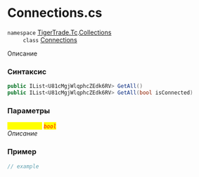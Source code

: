 
# Connections.cs
`namespace` [TigerTrade.Tc](../../../../TigerTrade.Tc.md).[Collections](../../../../TigerTrade.Tc/Collections.md)  
&nbsp;&nbsp;&nbsp;&nbsp;&nbsp;&nbsp;&nbsp;&nbsp;&nbsp;`class` [Connections](../../Connections.cs.md)

Описание

### Синтаксис
```csharp
public IList<U81cMgjWlqphcZEdk6RV> GetAll()
public IList<U81cMgjWlqphcZEdk6RV> GetAll(bool isConnected)
```
### Параметры  
<mark style="color:yellow;">`isConnected`</mark> <mark style="color:red;">*`bool`*</mark>  
 *Описание*  
  


### Пример  
```csharp
// example
```
                    
                    